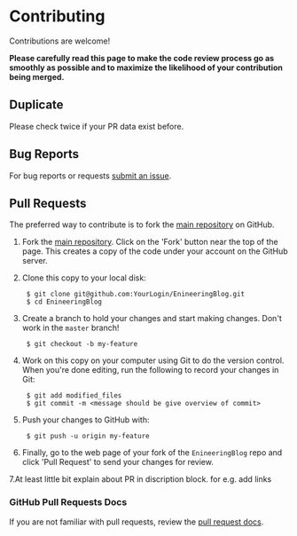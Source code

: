 Contributing
============

Contributions are welcome!

**Please carefully read this page to make the code review process go as smoothly as possible and to maximize the likelihood of your contribution being merged.**

## Duplicate 

Please check twice if your PR data exist before.

## Bug Reports

For bug reports or requests [submit an issue](https://github.com/jsroyal/EngineeringBlog/issues).

## Pull Requests

The preferred way to contribute is to fork the
[main repository](https://github.com/jsroyal/EngineeringBlog) on GitHub.

1. Fork the [main repository](https://github.com/jsroyal/EngineeringBlog).  Click on the 'Fork' button near the top of the page.  This creates a copy of the code under your account on the GitHub server.

2. Clone this copy to your local disk:

        $ git clone git@github.com:YourLogin/EnineeringBlog.git
        $ cd EnineeringBlog

3. Create a branch to hold your changes and start making changes. Don't work in the `master` branch!

        $ git checkout -b my-feature

4. Work on this copy on your computer using Git to do the version control. When you're done editing, run the following to record your changes in Git:

        $ git add modified_files
        $ git commit -m <message should be give overview of commit>

5. Push your changes to GitHub with:

        $ git push -u origin my-feature

6. Finally, go to the web page of your fork of the `EnineeringBlog` repo and click 'Pull Request' to send your changes for review.

7.At least little bit explain about PR in discription block. for e.g. add links

### GitHub Pull Requests Docs

If you are not familiar with pull requests, review the [pull request docs](https://help.github.com/articles/using-pull-requests/).
